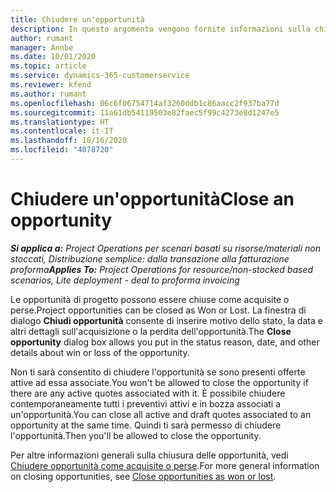 ```yaml
---
title: Chiudere un'opportunità
description: In questo argomento vengono fornite informazioni sulla chiusura di un'opportunità di progetto.
author: rumant
manager: Annbe
ms.date: 10/01/2020
ms.topic: article
ms.service: dynamics-365-customerservice
ms.reviewer: kfend
ms.author: rumant
ms.openlocfilehash: 06c6f06754714af3260ddb1c86aacc2f937ba77d
ms.sourcegitcommit: 11a61db54119503e82faec5f99c4273e8d1247e5
ms.translationtype: HT
ms.contentlocale: it-IT
ms.lasthandoff: 10/16/2020
ms.locfileid: "4078720"
---
```

# <a name="close-an-opportunity"></a><span data-ttu-id="55d26-103">Chiudere un'opportunità</span><span class="sxs-lookup"><span data-stu-id="55d26-103">Close an opportunity</span></span>

<span data-ttu-id="55d26-104">_**Si applica a:** Project Operations per scenari basati su risorse/materiali non stoccati, Distribuzione semplice: dalla transazione alla fatturazione proforma_</span><span class="sxs-lookup"><span data-stu-id="55d26-104">_**Applies To:** Project Operations for resource/non-stocked based scenarios, Lite deployment - deal to proforma invoicing_</span></span>

<span data-ttu-id="55d26-105">Le opportunità di progetto possono essere chiuse come acquisite o perse.</span><span class="sxs-lookup"><span data-stu-id="55d26-105">Project opportunities can be closed as Won or Lost.</span></span> <span data-ttu-id="55d26-106">La finestra di dialogo **Chiudi opportunità** consente di inserire motivo dello stato, la data e altri dettagli sull'acquisizione o la perdita dell'opportunità.</span><span class="sxs-lookup"><span data-stu-id="55d26-106">The **Close opportunity** dialog box allows you put in the status reason, date, and other details about win or loss of the opportunity.</span></span>

<span data-ttu-id="55d26-107">Non ti sarà consentito di chiudere l'opportunità se sono presenti offerte attive ad essa associate.</span><span class="sxs-lookup"><span data-stu-id="55d26-107">You won't be allowed to close the opportunity if there are any active quotes associated with it.</span></span> <span data-ttu-id="55d26-108">È possibile chiudere contemporaneamente tutti i preventivi attivi e in bozza associati a un'opportunità.</span><span class="sxs-lookup"><span data-stu-id="55d26-108">You can close all active and draft quotes associated to an opportunity at the same time.</span></span> <span data-ttu-id="55d26-109">Quindi ti sarà permesso di chiudere l'opportunità.</span><span class="sxs-lookup"><span data-stu-id="55d26-109">Then you'll be allowed to close the opportunity.</span></span>

<span data-ttu-id="55d26-110">Per altre informazioni generali sulla chiusura delle opportunità, vedi [Chiudere opportunità come acquisite o perse](https://docs.microsoft.com/dynamics365/sales-enterprise/close-opportunity-won-lost-sales).</span><span class="sxs-lookup"><span data-stu-id="55d26-110">For more general information on closing opportunities, see [Close opportunities as won or lost](https://docs.microsoft.com/dynamics365/sales-enterprise/close-opportunity-won-lost-sales).</span></span>
